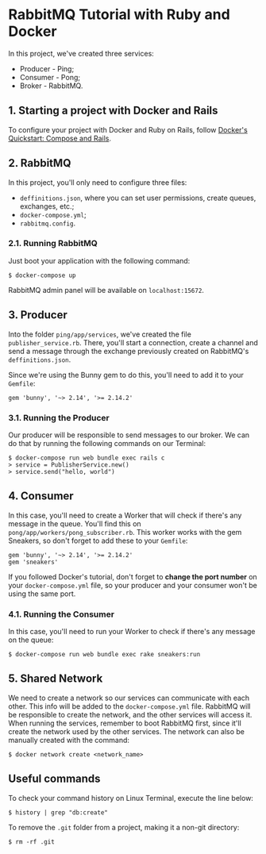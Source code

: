 # RabbitMQ Tutorial with Ruby and Docker

In this project, we've created three services:
* Producer - Ping;
* Consumer - Pong;
* Broker - RabbitMQ.

## 1. Starting a project with Docker and Rails

To configure your project with Docker and Ruby on Rails, follow [Docker's Quickstart: Compose and Rails](https://docs.docker.com/samples/rails/).

## 2. RabbitMQ

In this project, you'll only need to configure three files: 
* `deffinitions.json`, where you can set user permissions, create queues, exchanges, etc.;
* `docker-compose.yml`;
* `rabbitmq.config`.

### 2.1. Running RabbitMQ

Just boot your application with the following command:

```
$ docker-compose up
```

RabbitMQ admin panel will be available on `localhost:15672`.

## 3. Producer

Into the folder `ping/app/services`, we've created the file `publisher_service.rb`. There, you'll start a connection, create a channel and send a message through the exchange previously created on RabbitMQ's `deffinitions.json`.

Since we're using the Bunny gem to do this, you'll need to add it to your `Gemfile`:

```
gem 'bunny', '~> 2.14', '>= 2.14.2'
```

### 3.1. Running the Producer

Our producer will be responsible to send messages to our broker. We can do that by running the following commands on our Terminal:
```
$ docker-compose run web bundle exec rails c
> service = PublisherService.new()
> service.send("hello, world")
```

## 4. Consumer

In this case, you'll need to create a Worker that will check if there's any message in the queue. You'll find this on `pong/app/workers/pong_subscriber.rb`. This worker works with the gem Sneakers, so don't forget to add these to your `Gemfile`: 

```
gem 'bunny', '~> 2.14', '>= 2.14.2'
gem 'sneakers'
```

If you followed Docker's tutorial, don't forget to **change the port number** on your `docker-compose.yml` file, so your producer and your consumer won't be using the same port.

### 4.1. Running the Consumer

In this case, you'll need to run your Worker to check if there's any message on the queue:

```
$ docker-compose run web bundle exec rake sneakers:run
```

## 5. Shared Network

We need to create a network so our services can communicate with each other. This info will be added to the `docker-compose.yml` file. RabbitMQ will be responsible to create the network, and the other services will access it. When running the services, remember to boot RabbitMQ first, since it'll create the network used by the other services. The network can also be manually created with the command:
```
$ docker network create <network_name>
```

## Useful commands

To check your command history on Linux Terminal, execute the line below:
```
$ history | grep "db:create"
```
To remove the `.git` folder from a project, making it a non-git directory:
```
$ rm -rf .git
```